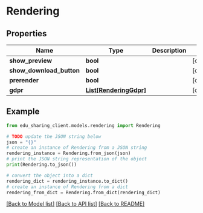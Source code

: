 # Rendering


## Properties

Name | Type | Description | Notes
------------ | ------------- | ------------- | -------------
**show_preview** | **bool** |  | [optional] 
**show_download_button** | **bool** |  | [optional] 
**prerender** | **bool** |  | [optional] 
**gdpr** | [**List[RenderingGdpr]**](RenderingGdpr.md) |  | [optional] 

## Example

```python
from edu_sharing_client.models.rendering import Rendering

# TODO update the JSON string below
json = "{}"
# create an instance of Rendering from a JSON string
rendering_instance = Rendering.from_json(json)
# print the JSON string representation of the object
print(Rendering.to_json())

# convert the object into a dict
rendering_dict = rendering_instance.to_dict()
# create an instance of Rendering from a dict
rendering_from_dict = Rendering.from_dict(rendering_dict)
```
[[Back to Model list]](../README.md#documentation-for-models) [[Back to API list]](../README.md#documentation-for-api-endpoints) [[Back to README]](../README.md)


